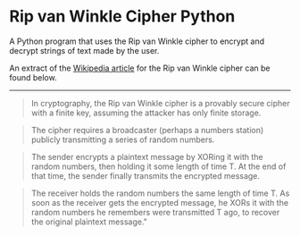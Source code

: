 # Rip van Winkle Cipher Python
A Python program that uses the Rip van Winkle cipher to encrypt and decrypt strings of text made by the user. 

An extract of the [Wikipedia article](https://en.wikipedia.org/wiki/Rip_van_Winkle_cipher) for the Rip van Winkle cipher can be found below.
_________________________________

> In cryptography, the Rip van Winkle cipher is a provably secure cipher with a finite key, assuming the attacker has only finite storage.

> The cipher requires a broadcaster (perhaps a numbers station) publicly transmitting a series of random numbers.

> The sender encrypts a plaintext message by XORing it with the random numbers, then holding it some length of time T. At the end of that time, the sender finally transmits the encrypted message.

> The receiver holds the random numbers the same length of time T. As soon as the receiver gets the encrypted message, he XORs it with the random numbers he remembers were transmitted T ago, to recover the original plaintext message."
